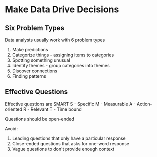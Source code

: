 # Make Data Drive Decisions

## Six Problem Types

Data analysts usually work with 6 problem types

1. Make predictions
2. Categorize things - assigning items to categories
3. Spotting something unusual
4. Identify themes - group categories into themes
5. Discover connections
6. Finding patterns

## Effective Questions

Effective questions are SMART
S - Specific
M - Measurable
A - Action-oriented
R - Relevant
T - Time bound

Questions should be open-ended

Avoid:

1. Leading questions that only have a particular response
2. Close-ended questions that asks for one-word response
3. Vague questions to don't provide enough context
